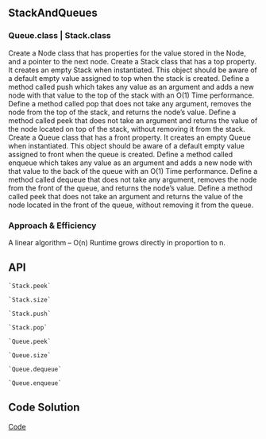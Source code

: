 ## StackAndQueues
### Queue.class | Stack.class
  Create a Node class that has properties for the value stored in the Node, and a pointer to the next node.
  Create a Stack class that has a top property. It creates an empty Stack when instantiated.
  This object should be aware of a default empty value assigned to top when the stack is created.
  Define a method called push which takes any value as an argument and adds a new node with that value to the top of the stack with an O(1) Time performance.
  Define a method called pop that does not take any argument, removes the node from the top of the stack, and returns the node’s value.
  Define a method called peek that does not take an argument and returns the value of the node located on top of the stack, without removing it from the stack.
  Create a Queue class that has a front property. It creates an empty Queue when instantiated.
  This object should be aware of a default empty value assigned to front when the queue is created.
  Define a method called enqueue which takes any value as an argument and adds a new node with that value to the back of the queue with an O(1) Time performance.
  Define a method called dequeue that does not take any argument, removes the node from the front of the queue, and returns the node’s value.
  Define a method called peek that does not take an argument and returns the value of the node located in the front of the queue, without removing it from the queue.
  
  ### Approach & Efficiency
 
  A linear algorithm – O(n) Runtime grows directly in proportion to n.
  ## API
    
```
`Stack.peek` 

`Stack.size`

`Stack.push`

`Stack.pop`

`Queue.peek`

`Queue.size`

`Queue.dequeue`

`Queue.enqueue`

````

## Code Solution
[Code](https://github.com/c23-repo/data-structures-and-algorithms/tree/master/code401Challenges/src/main/java/code401Challenges/stacksandqueues)
